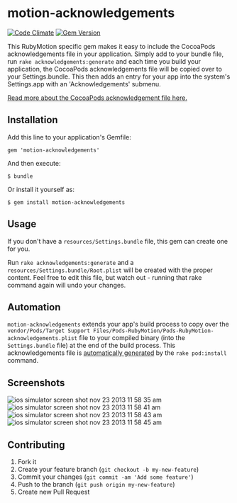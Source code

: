 # motion-acknowledgements

[![Code Climate](https://codeclimate.com/github/MohawkApps/motion-acknowledgements.png)](https://codeclimate.com/github/MohawkApps/motion-acknowledgements) [![Gem Version](https://badge.fury.io/rb/motion-acknowledgements.svg)](http://badge.fury.io/rb/motion-acknowledgements)

This RubyMotion specific gem makes it easy to include the CocoaPods acknowledgements file in your application. Simply add to your bundle file, run `rake acknowledgements:generate` and each time you build your application, the CocoaPods acknowledgements file will be copied over to your Settings.bundle. This then adds an entry for your app into the system's Settings.app with an 'Acknowledgements' submenu.

[Read more about the CocoaPods acknowledgement file here.](https://github.com/CocoaPods/CocoaPods/wiki/Acknowledgements)

## Installation

Add this line to your application's Gemfile:

    gem 'motion-acknowledgements'

And then execute:

    $ bundle

Or install it yourself as:

    $ gem install motion-acknowledgements

## Usage

If you don't have a `resources/Settings.bundle` file, this gem can create one for you.

Run `rake acknowledgements:generate` and a `resources/Settings.bundle/Root.plist` will be created with the proper content. Feel free to edit this file, but watch out - running that rake command again will undo your changes.

## Automation

`motion-acknowledgements` extends your app's build process to copy over the `vendor/Pods/Target Support Files/Pods-RubyMotion/Pods-RubyMotion-acknowledgements.plist` file to your compiled binary (into the `Settings.bundle` file) at the end of the build process. This acknowledgements file is [automatically generated](https://github.com/CocoaPods/CocoaPods/wiki/Acknowledgements) by the `rake pod:install` command.

## Screenshots

![ios simulator screen shot nov 23 2013 11 58 35 am](https://f.cloud.github.com/assets/139261/1606878/a8ba7e02-5460-11e3-83ef-627ae62308c6.png) ![ios simulator screen shot nov 23 2013 11 58 41 am](https://f.cloud.github.com/assets/139261/1606879/aa33e142-5460-11e3-932a-a5bc2d5f8208.png)
![ios simulator screen shot nov 23 2013 11 58 43 am](https://f.cloud.github.com/assets/139261/1606880/acfb72a0-5460-11e3-8fcc-895b88c40f0d.png) ![ios simulator screen shot nov 23 2013 11 58 45 am](https://f.cloud.github.com/assets/139261/1606881/aecacd88-5460-11e3-98c1-521ec29d84d8.png)

## Contributing

1. Fork it
2. Create your feature branch (`git checkout -b my-new-feature`)
3. Commit your changes (`git commit -am 'Add some feature'`)
4. Push to the branch (`git push origin my-new-feature`)
5. Create new Pull Request
